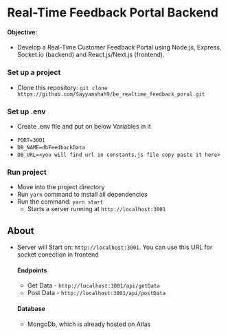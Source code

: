 # Real-Time Feedback Portal Backend

#### Objective:

- Develop a Real-Time Customer Feedback Portal using Node.js, Express, Socket.io (backend) and React.js/Next.js (frontend).

### Set up a project

- Clone this repository: `git clone https://github.com/Sayyamshah9/be_realtime_feedback_poral.git`

### Set up .env

- Create .env file and put on below Variables in it

* `PORT=3001`
* `DB_NAME=dbFeedbackData`
* `DB_URL=<you will find url in constants.js file copy paste it here>`

### Run project

- Move into the project directory
- Run `yarn` command to install all dependencies
- Run the command: `yarn start`
  - Starts a server running at `http://localhost:3001`

## About

- Server will Start on: `http://localhost:3001`. You can use this URL for socket conection in frontend

  #### Endpoints

  - Get Data - `http://localhost:3001/api/getData`
  - Post Data - `http://localhost:3001/api/postData`

  #### Database

  - MongoDb, which is already hosted on Atlas
